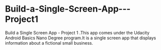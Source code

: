 # Build-a-Single-Screen-App---Project1
Build a Single Screen App - Project 1 .This app comes under the Udacity Android Basics Nano Degree program.It is  a single screen app that displays information about a fictional small business. 
